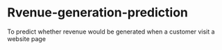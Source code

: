 # Rvenue-generation-prediction
To predict whether revenue would be generated when a customer visit a website page
